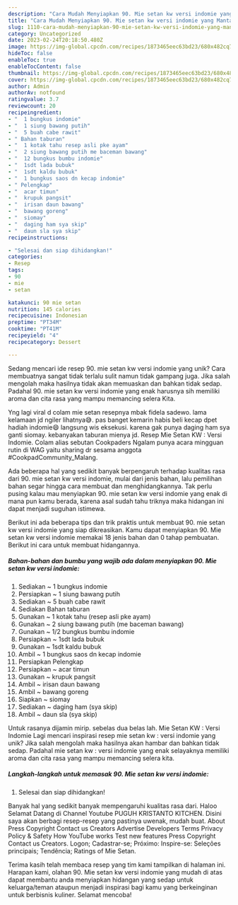 ```yaml
---
description: "Cara Mudah Menyiapkan 90. Mie setan kw versi indomie yang Mantap"
title: "Cara Mudah Menyiapkan 90. Mie setan kw versi indomie yang Mantap"
slug: 1110-cara-mudah-menyiapkan-90-mie-setan-kw-versi-indomie-yang-mantap
category: Uncategorized
date: 2023-02-24T20:18:50.480Z
image: https://img-global.cpcdn.com/recipes/1873465eec63bd23/680x482cq70/90-mie-setan-kw-versi-indomie-foto-resep-utama.jpg
hideToc: false
enableToc: true
enableTocContent: false
thumbnail: https://img-global.cpcdn.com/recipes/1873465eec63bd23/680x482cq70/90-mie-setan-kw-versi-indomie-foto-resep-utama.jpg
cover: https://img-global.cpcdn.com/recipes/1873465eec63bd23/680x482cq70/90-mie-setan-kw-versi-indomie-foto-resep-utama.jpg
author: Admin
authorAv: notfound
ratingvalue: 3.7
reviewcount: 20
recipeingredient:
- "  1 bungkus indomie"
- "  1 siung bawang putih"
- "  5 buah cabe rawit"
- " Bahan taburan"
- "  1 kotak tahu resep asli pke ayam"
- "  2 siung bawang putih me baceman bawang"
- "  12 bungkus bumbu indomie"
- "  1sdt lada bubuk"
- "  1sdt kaldu bubuk"
- "  1 bungkus saos dn kecap indomie"
- " Pelengkap"
- "  acar timun"
- "  krupuk pangsit"
- "  irisan daun bawang"
- "  bawang goreng"
- "  siomay"
- "  daging ham sya skip"
- "  daun sla sya skip"
recipeinstructions:

- "Selesai dan siap dihidangkan!"
categories:
- Resep
tags:
- 90
- mie
- setan

katakunci: 90 mie setan 
nutrition: 145 calories
recipecuisine: Indonesian
preptime: "PT34M"
cooktime: "PT41M"
recipeyield: "4"
recipecategory: Dessert

---
```





Sedang mencari ide resep 90. mie setan kw versi indomie yang unik? Cara membuatnya sangat tidak terlalu sulit namun tidak gampang juga. Jika salah mengolah maka hasilnya tidak akan memuaskan dan bahkan tidak sedap. Padahal 90. mie setan kw versi indomie yang enak harusnya sih memiliki aroma dan cita rasa yang mampu memancing selera Kita.





Yng lagi viral d colam mie setan resepnya mbak fidela sadewo. lama kelamaan jd ngiler lihatnya😅. pas banget kemarin habis beli kecap dpet hadiah indomie😄 langsung wis eksekusi. karena gak punya daging ham sya ganti siomay. kebanyakan taburan mienya jd. Resep Mie Setan KW : Versi Indomie. Colam alias sebutan Cookpaders Ngalam punya acara mingguan rutin di WAG yaitu sharing dr sesama anggota #CookpadCommunity_Malang.

Ada beberapa hal yang sedikit banyak berpengaruh terhadap kualitas rasa dari 90. mie setan kw versi indomie, mulai dari jenis bahan, lalu pemilihan bahan segar hingga cara membuat dan menghidangkannya. Tak perlu pusing kalau mau menyiapkan 90. mie setan kw versi indomie yang enak di mana pun kamu berada, karena asal sudah tahu triknya maka hidangan ini dapat menjadi suguhan istimewa.






Berikut ini ada beberapa tips dan trik praktis untuk membuat 90. mie setan kw versi indomie yang siap dikreasikan. Kamu dapat menyiapkan 90. Mie setan kw versi indomie memakai 18 jenis bahan dan 0 tahap pembuatan. Berikut ini cara untuk membuat hidangannya.

<!--inarticleads1-->

##### Bahan-bahan dan bumbu yang wajib ada dalam menyiapkan 90. Mie setan kw versi indomie:

1. Sediakan  ~ 1 bungkus indomie
1. Persiapkan  ~ 1 siung bawang putih
1. Sediakan  ~ 5 buah cabe rawit
1. Sediakan  Bahan taburan
1. Gunakan  ~ 1 kotak tahu (resep asli pke ayam)
1. Gunakan  ~ 2 siung bawang putih (me baceman bawang)
1. Gunakan  ~ 1/2 bungkus bumbu indomie
1. Persiapkan  ~ 1sdt lada bubuk
1. Gunakan  ~ 1sdt kaldu bubuk
1. Ambil  ~ 1 bungkus saos dn kecap indomie
1. Persiapkan  Pelengkap
1. Persiapkan  ~ acar timun
1. Gunakan  ~ krupuk pangsit
1. Ambil  ~ irisan daun bawang
1. Ambil  ~ bawang goreng
1. Siapkan  ~ siomay
1. Sediakan  ~ daging ham (sya skip)
1. Ambil  ~ daun sla (sya skip)


Untuk rasanya dijamin mirip. sebelas dua belas lah. Mie Setan KW : Versi Indomie Lagi mencari inspirasi resep mie setan kw : versi indomie yang unik? Jika salah mengolah maka hasilnya akan hambar dan bahkan tidak sedap. Padahal mie setan kw : versi indomie yang enak selayaknya memiliki aroma dan cita rasa yang mampu memancing selera kita. 

<!--inarticleads2-->

##### Langkah-langkah untuk memasak 90. Mie setan kw versi indomie:


1. Selesai dan siap dihidangkan!

Banyak hal yang sedikit banyak mempengaruhi kualitas rasa dari. Haloo Selamat Datang di Channel Youtube PUGUH KRISTANTO KITCHEN. Disini saya akan berbagi resep-resep yang pastinya uwenak, mudah buat. About Press Copyright Contact us Creators Advertise Developers Terms Privacy Policy &amp; Safety How YouTube works Test new features Press Copyright Contact us Creators. Logon; Cadastrar-se; Próximo: Inspire-se: Seleções principais; Tendência; Ratings of Mie Setan. 

Terima kasih telah membaca resep yang tim kami tampilkan di halaman ini. Harapan kami, olahan 90. Mie setan kw versi indomie yang mudah di atas dapat membantu anda menyiapkan hidangan yang sedap untuk keluarga/teman ataupun menjadi inspirasi bagi kamu yang berkeinginan untuk berbisnis kuliner. Selamat mencoba!
